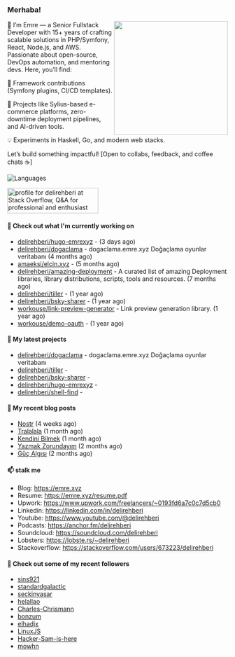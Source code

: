 <h3>Merhaba!</h3>
 

<img align="right" src="https://media.giphy.com/media/ZE6HYckyroMWwSp11C/giphy-downsized.gif" width="260">

👋 I’m Emre — a Senior Fullstack Developer with 15+ years of crafting scalable solutions in PHP/Symfony, React, Node.js, and AWS. Passionate about open-source, DevOps automation, and mentoring devs. Here, you’ll find:

🔧 Framework contributions (Symfony plugins, CI/CD templates).

🚀 Projects like Sylius-based e-commerce platforms, zero-downtime deployment pipelines, and AI-driven tools.

💡 Experiments in Haskell, Go, and modern web stacks.

Let’s build something impactful! [Open to collabs, feedback, and coffee chats ☕]

![Languages](https://github-readme-stats.vercel.app/api/top-langs/?username=delirehberi&layout=compact)

<a href="https://stackoverflow.com/users/673223/delirehberi"><img src="https://stackoverflow.com/users/flair/673223.png" width="208" height="58" alt="profile for delirehberi at Stack Overflow, Q&amp;A for professional and enthusiast programmers" title="profile for delirehberi at Stack Overflow, Q&amp;A for professional and enthusiast programmers"></a>

#### 👷 Check out what I'm currently working on

- [delirehberi/hugo-emrexyz](https://github.com/delirehberi/hugo-emrexyz) -  (3 days ago)
- [delirehberi/dogaclama](https://github.com/delirehberi/dogaclama) - dogaclama.emre.xyz Doğaçlama oyunlar veritabanı (4 months ago)
- [amaeksi/elcin.xyz](https://github.com/amaeksi/elcin.xyz) -  (5 months ago)
- [delirehberi/amazing-deployment](https://github.com/delirehberi/amazing-deployment) - A curated list of amazing Deployment libraries, library distributions, scripts, tools and resources. (7 months ago)
- [delirehberi/tiller](https://github.com/delirehberi/tiller) -  (1 year ago)
- [delirehberi/bsky-sharer](https://github.com/delirehberi/bsky-sharer) -  (1 year ago)
- [workouse/link-preview-generator](https://github.com/workouse/link-preview-generator) - Link preview generation library.   (1 year ago)
- [workouse/demo-oauth](https://github.com/workouse/demo-oauth) -  (1 year ago)

#### 🌱 My latest projects

- [delirehberi/dogaclama](https://github.com/delirehberi/dogaclama) - dogaclama.emre.xyz Doğaçlama oyunlar veritabanı
- [delirehberi/tiller](https://github.com/delirehberi/tiller) - 
- [delirehberi/bsky-sharer](https://github.com/delirehberi/bsky-sharer) - 
- [delirehberi/hugo-emrexyz](https://github.com/delirehberi/hugo-emrexyz) - 
- [delirehberi/shell-find](https://github.com/delirehberi/shell-find) - 

#### 📜 My recent blog posts 

- [Nostr](https://emre.xyz/posts/nostr/) (4 weeks ago)
- [Tralalala](https://emre.xyz/posts/tralalala/) (1 month ago)
- [Kendini Bilmek](https://emre.xyz/posts/kendini-bilmek/) (1 month ago)
- [Yazmak Zorundayım](https://emre.xyz/posts/yazmak-zorundayim/) (2 months ago)
- [Güç Algısı](https://emre.xyz/posts/guc-algisi/) (2 months ago) 

#### 📫 stalk me

- Blog: https://emre.xyz 
- Resume: https://emre.xyz/resume.pdf
- Upwork: https://www.upwork.com/freelancers/~0193fd6a7c0c7d5cb0
- Linkedin: https://linkedin.com/in/delirehberi 
- Youtube: https://www.youtube.com/@delirehberi
- Podcasts: https://anchor.fm/delirehberi
- Soundcloud: https://soundcloud.com/delirehberi
- Lobsters: https://lobste.rs/~delirehberi
- Stackoverflow: https://stackoverflow.com/users/673223/delirehberi


#### 👯 Check out some of my recent followers

- [sins921](https://github.com/sins921)
- [standardgalactic](https://github.com/standardgalactic)
- [seckinyasar](https://github.com/seckinyasar)
- [helallao](https://github.com/helallao)
- [Charles-Chrismann](https://github.com/Charles-Chrismann)
- [bonzum](https://github.com/bonzum)
- [elhadjx](https://github.com/elhadjx)
- [LinuxJS](https://github.com/LinuxJS)
- [Hacker-Sam-is-here](https://github.com/Hacker-Sam-is-here)
- [mowhn](https://github.com/mowhn)



